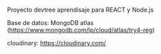 Proyecto devtree aprendisaje para REACT y Node.js

Base de datos: MongoDB atlas (https://www.mongodb.com/lp/cloud/atlas/try4-reg)

cloudinary: https://cloudinary.com/
